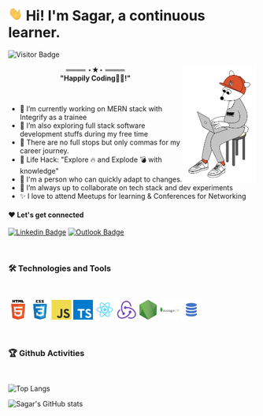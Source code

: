 
# <img src="https://github.com/sagar-aryal/sagar-aryal/blob/main/Images/Hi.gif" width="29px"> Hi! I'm Sagar, a continuous learner.<br/> 

![Visitor Badge](https://visitor-badge.laobi.icu/badge?page_id=sagar-aryal&left_color=blue&right_color=green)<br/>

<img src="https://github.com/sagar-aryal/sagar-aryal/blob/main/Images/giphy.webp" alt="side Gif" align="right" width="150" height="auto"/>

<p align="center", >
        ════ ⋆★⋆ ════
        <br>
  <b> "Happily Coding👨‍💻!" </b>
 </p>
 
<br/>

- 🔭 I’m currently working on MERN stack with Integrify as a trainee
- 🌱 I’m also exploring full stack software development stuffs during my free time
- 💯 There are no full stops but only commas for my career journey.
- 🎯 Life Hack: "Explore 🔥 and Explode 💣 with knowledge"
- 🤝  I'm a person who can quickly adapt to changes.
- 🚀 I’m always up to collaborate on tech stack and dev experiments
- ✨ I love to attend Meetups for learning & Conferences for Networking

#### ❤️ Let's get connected
[![Linkedin Badge](https://img.shields.io/badge/-Sagar_Aryal-blue?style=flat-square&logo=Linkedin&logoColor=white&link=https://www.linkedin.com/in/sagar--aryal/)](https://www.linkedin.com/in/sagar--aryal/)
[![Outlook Badge](https://img.shields.io/badge/-sagar_yal92@utlook.com-blue?style=flat-square&logo=Gmail&logoColor=white&link=mailto:sagar_yal92@outlook.com)](mailto:sagar_yal92@outlook.com)

<br/>

### 🛠️ Technologies and Tools

<br/>

<code><img height="40" src="https://raw.githubusercontent.com/github/explore/80688e429a7d4ef2fca1e82350fe8e3517d3494d/topics/html/html.png"></code>
<code><img height="40" src="https://raw.githubusercontent.com/github/explore/80688e429a7d4ef2fca1e82350fe8e3517d3494d/topics/css/css.png"></code>
<code><img height="40" src="https://raw.githubusercontent.com/github/explore/80688e429a7d4ef2fca1e82350fe8e3517d3494d/topics/javascript/javascript.png"></code>
<code><img height="40" src="https://raw.githubusercontent.com/github/explore/80688e429a7d4ef2fca1e82350fe8e3517d3494d/topics/typescript/typescript.png"></code>
<code><img height="40" src="https://raw.githubusercontent.com/github/explore/80688e429a7d4ef2fca1e82350fe8e3517d3494d/topics/react/react.png"></code>
<code><img height="40" src="https://raw.githubusercontent.com/github/explore/80688e429a7d4ef2fca1e82350fe8e3517d3494d/topics/redux/redux.png"></code>
<code><img height="40" src="https://raw.githubusercontent.com/github/explore/80688e429a7d4ef2fca1e82350fe8e3517d3494d/topics/nodejs/nodejs.png"></code>
<code><img height="40" src="https://raw.githubusercontent.com/github/explore/80688e429a7d4ef2fca1e82350fe8e3517d3494d/topics/mongodb/mongodb.png"></code>
<code><img height="40" src="https://raw.githubusercontent.com/github/explore/80688e429a7d4ef2fca1e82350fe8e3517d3494d/topics/sql/sql.png"></code>

<br/>

### 🏆 Github Activities

<br/>

![Top Langs ](https://github-readme-stats.vercel.app/api/top-langs/?username=sagar-aryal&hide=TeX&layout=compact&theme=default&title_color=2d81e2&text_color=000000)

![Sagar's GitHub stats](https://github-readme-stats.vercel.app/api?username=sagar-aryal&show_icons=true&theme=default&title_color=2d81e2&text_color=000000&icon_color=7fff00)

<!--[![trophy](https://github-profile-trophy.vercel.app/?username=sagar-aryal&theme=flat&no-frame=true&row=1&&margin-w=20&no-bg=true)](https://github-profile-trophy.vercel.app/?username=sagar-aryal&theme=juicyfresh&no-frame=true&row=1&&margin-w=20&no-bg=true) -->


